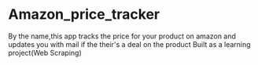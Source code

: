 # Amazon_price_tracker
By the name,this app tracks the price for your product on amazon and updates you with mail if the their's a deal on the product
Built as a learning project(Web Scraping)

